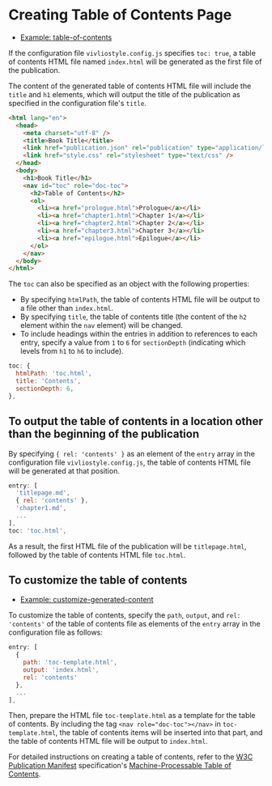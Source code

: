# Creating Table of Contents Page

- [Example: table-of-contents](https://github.com/vivliostyle/vivliostyle-cli/tree/main/examples/table-of-contents)

If the configuration file `vivliostyle.config.js` specifies `toc: true`, a table of contents HTML file named `index.html` will be generated as the first file of the publication.

The content of the generated table of contents HTML file will include the `title` and `h1` elements, which will output the title of the publication as specified in the configuration file's `title`.

```html
<html lang="en">
  <head>
    <meta charset="utf-8" />
    <title>Book Title</title>
    <link href="publication.json" rel="publication" type="application/ld+json" />
    <link href="style.css" rel="stylesheet" type="text/css" />
  </head>
  <body>
    <h1>Book Title</h1>
    <nav id="toc" role="doc-toc">
      <h2>Table of Contents</h2>
      <ol>
        <li><a href="prologue.html">Prologue</a></li>
        <li><a href="chapter1.html">Chapter 1</a></li>
        <li><a href="chapter2.html">Chapter 2</a></li>
        <li><a href="chapter3.html">Chapter 3</a></li>
        <li><a href="epilogue.html">Epilogue</a></li>
      </ol>
    </nav>
  </body>
</html>
```

The `toc` can also be specified as an object with the following properties:

- By specifying `htmlPath`, the table of contents HTML file will be output to a file other than `index.html`.
- By specifying `title`, the table of contents title (the content of the `h2` element within the `nav` element) will be changed.
- To include headings within the entries in addition to references to each entry, specify a value from `1` to `6` for `sectionDepth` (indicating which levels from `h1` to `h6` to include).

```js
toc: {
  htmlPath: 'toc.html',
  title: 'Contents',
  sectionDepth: 6,
},
```

## To output the table of contents in a location other than the beginning of the publication

By specifying `{ rel: 'contents' }` as an element of the `entry` array in the configuration file `vivliostyle.config.js`, the table of contents HTML file will be generated at that position.

```js
entry: [
  'titlepage.md',
  { rel: 'contents' },
  'chapter1.md',
  ...
],
toc: 'toc.html',
```

As a result, the first HTML file of the publication will be `titlepage.html`, followed by the table of contents HTML file `toc.html`.

## To customize the table of contents

* [Example: customize-generated-content](https://github.com/vivliostyle/vivliostyle-cli/tree/main/examples/customize-generated-content)

To customize the table of contents, specify the `path`, `output`, and `rel: 'contents'` of the table of contents file as elements of the `entry` array in the configuration file as follows:

```js
entry: [
  {
    path: 'toc-template.html',
    output: 'index.html',
    rel: 'contents'
  },
  ...
],
```

Then, prepare the HTML file `toc-template.html` as a template for the table of contents. By including the tag `<nav role="doc-toc"></nav>` in `toc-template.html`, the table of contents items will be inserted into that part, and the table of contents HTML file will be output to `index.html`.

For detailed instructions on creating a table of contents, refer to the [W3C Publication Manifest](https://www.w3.org/TR/pub-manifest/) specification's [Machine-Processable Table of Contents](https://www.w3.org/TR/pub-manifest/#app-toc-structure).

